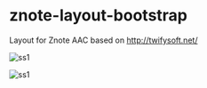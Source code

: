# znote-layout-bootstrap
Layout for Znote AAC based on http://twifysoft.net/

![ss1](http://i.imgur.com/fSMA1ns.png)

![ss1](http://i.imgur.com/f0A4DrN.png)
